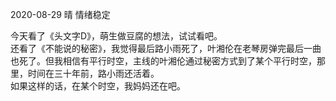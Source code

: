 2020-08-29 晴 情绪稳定  

今天看了《头文字D》，萌生做豆腐的想法，试试看吧。  
还看了《不能说的秘密》，我觉得最后路小雨死了，叶湘伦在老琴房弹完最后一曲也死了。但我相信有平行时空，主线的叶湘伦通过秘密方式到了某个平行时空，那里，时间在三十年前，路小雨还活着。  
如果这样的话，在某个时空，我妈妈还在吧。